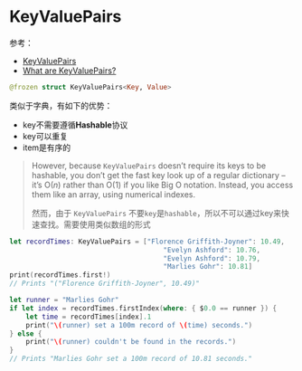 # KeyValuePairs

参考：

+ [KeyValuePairs](https://developer.apple.com/documentation/swift/keyvaluepairs)
+ [What are KeyValuePairs?](https://www.hackingwithswift.com/example-code/language/what-are-keyvaluepairs)

```swift
@frozen struct KeyValuePairs<Key, Value>
```

类似于字典，有如下的优势：

+ key不需要遵循**Hashable**协议
+ key可以重复
+ item是有序的



> However, because `KeyValuePairs` doesn’t require its keys to be hashable, you don’t get the fast key look up of a regular dictionary – it’s O(*n*) rather than O(1) if you like Big O notation. Instead, you access them like an array, using numerical indexes.
>
> 然而，由于 `KeyValuePairs` 不要`key`是`hashable`，所以不可以通过key来快速查找。需要使用类似数组的形式

```swift
let recordTimes: KeyValuePairs = ["Florence Griffith-Joyner": 10.49,
                                      "Evelyn Ashford": 10.76,
                                      "Evelyn Ashford": 10.79,
                                      "Marlies Gohr": 10.81]
print(recordTimes.first!)
// Prints "("Florence Griffith-Joyner", 10.49)"
```

```swift
let runner = "Marlies Gohr"
if let index = recordTimes.firstIndex(where: { $0.0 == runner }) {
    let time = recordTimes[index].1
    print("\(runner) set a 100m record of \(time) seconds.")
} else {
    print("\(runner) couldn't be found in the records.")
}
// Prints "Marlies Gohr set a 100m record of 10.81 seconds."
```

